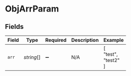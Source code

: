 # ObjArrParam


## Fields

| Field               | Type                | Required            | Description         | Example             |
| ------------------- | ------------------- | ------------------- | ------------------- | ------------------- |
| `arr`               | *string*[]          | :heavy_minus_sign:  | N/A                 | [<br/>"test",<br/>"test2"<br/>] |